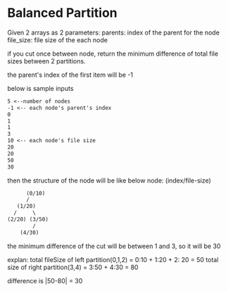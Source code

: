 # Balanced Partition

Given 2 arrays as 2 parameters:
parents: index of the parent for the node
file_size: file size of the each node

if you cut once between node,
return the minimum difference of total file sizes between 2 partitions.

the parent's index of the first item will be -1

below is sample inputs

```txt
5 <--number of nodes
-1 <-- each node's parent's index
0
1
1
3
10 <-- each node's file size
20
20
50
30
```

then the structure of the node will be like below
node: (index/file-size)

```txt
      (0/10)
      /
   (1/20)
  /     \
(2/20) (3/50)
        /
    (4/30)
```

the minimum difference of the cut will be between 1 and 3,
so it will be 30

explan:
total fileSize of left partition(0,1,2) = 0:10 + 1:20 + 2: 20 = 50
total size of right partition(3,4) = 3:50 + 4:30 = 80

difference is |50-80| = 30
